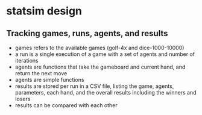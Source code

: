# statsim design

## Tracking games, runs, agents, and results

- games refers to the available games (golf-4x and dice-1000-10000)
- a run is a single execution of a game with a set of agents and number of iterations
- agents are functions that take the gameboard and current hand, and return the next move
- agents are simple functions
- results are stored per run in a CSV file, listing the game, agents, parameters, each hand, and the overall results including the winners and losers
- results can be compared with each other
